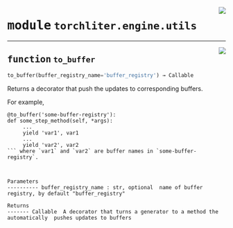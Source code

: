 <!-- markdownlint-disable -->

<a href="https://github.com/ChenchaoZhao/TorchLiter/tree/main/src/torchliter/engine/utils.py#L0"><img align="right" style="float:right;" src="https://img.shields.io/badge/-source-cccccc?style=flat-square"></a>

# <kbd>module</kbd> `torchliter.engine.utils`





---

<a href="https://github.com/ChenchaoZhao/TorchLiter/tree/main/src/torchliter/engine/utils.py#L10"><img align="right" style="float:right;" src="https://img.shields.io/badge/-source-cccccc?style=flat-square"></a>

## <kbd>function</kbd> `to_buffer`

```python
to_buffer(buffer_registry_name='buffer_registry') → Callable
```

Returns a decorator that push the updates to corresponding buffers. 

For example, 

```
@to_buffer('some-buffer-registry'):
def some_step_method(self, *args):
     ...
     yield 'var1', var1
     ...
     yield 'var2', var2
``` where `var1` and `var2` are buffer names in `some-buffer-registry`. 



Parameters 
---------- buffer_registry_name : str, optional  name of buffer registry, by default "buffer_registry" 

Returns 
------- Callable  A decorator that turns a generator to a method the automatically  pushes updates to buffers 


